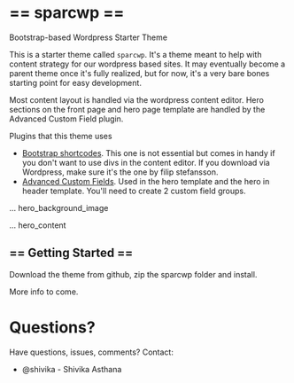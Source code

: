 == sparcwp ==
=========

Bootstrap-based Wordpress Starter Theme


This is a starter theme called `sparcwp`. It's a theme meant to help with content strategy for our wordpress based sites. It may eventually become a parent theme once it's fully realized, but for now, it's a very bare bones starting point for easy development. 

Most content layout is handled via the wordpress content editor. Hero sections on the front page and hero page template are handled by the Advanced Custom Field plugin.

Plugins that this theme uses
* [Bootstrap shortcodes](http://filipstefansson.com/bootstrap-3-shortcodes/).  This one is not essential but comes in handy if you don't want to use divs in the content editor. If you download via Wordpress, make sure it's the one by filip stefansson.
* [Advanced Custom Fields](http://www.advancedcustomfields.com/). Used in the hero template and the hero in header template. You'll need to create 2 custom field groups.

... hero_background_image

... hero_content

== Getting Started ==
---------------------

Download the theme from github, zip the sparcwp folder and install. 

More info to come.

# Questions?
Have questions, issues, comments? Contact:

* @shivika - Shivika Asthana

